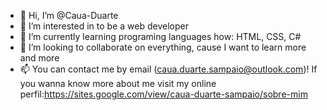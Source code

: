 - 👋 Hi, I’m @Caua-Duarte
- 👀 I’m interested in  to be a web developer 
- 🌱 I’m currently learning  programing languages how: HTML, CSS, C#
- 💞️ I’m looking to collaborate on everything, cause I want to learn more and more
- 📫 You can contact me by email  (caua.duarte.sampaio@outlook.com)! If you wanna know more about me visit my online perfil:https://sites.google.com/view/caua-duarte-sampaio/sobre-mim

<!---
Caua-Duarte/Caua-Duarte is a ✨ special ✨ repository because its `README.md` (this file) appears on your GitHub profile.
You can click the Preview link to take a look at your changes.
--->
